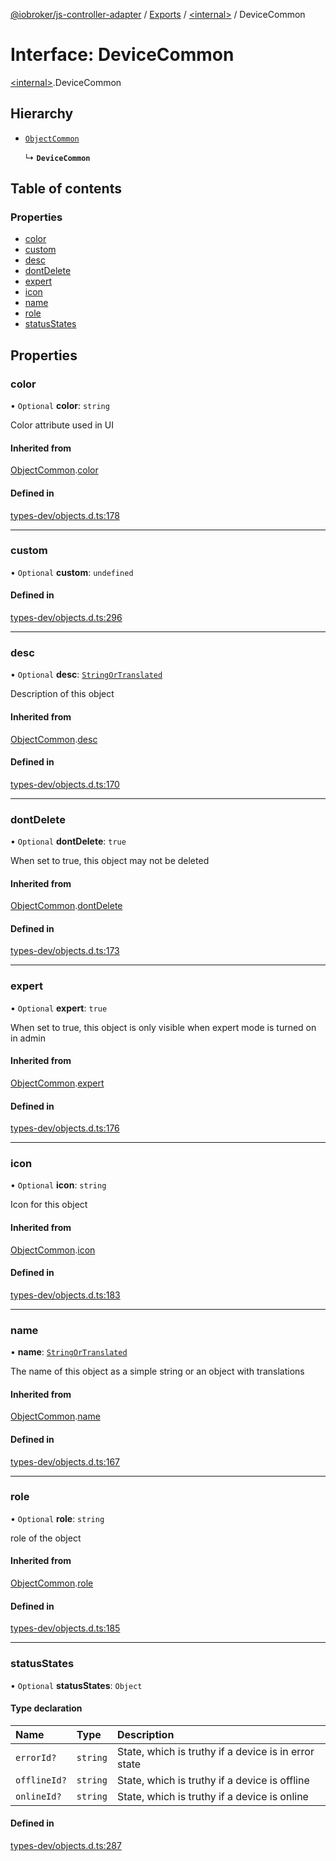 [@iobroker/js-controller-adapter](../README.md) / [Exports](../modules.md) / [\<internal\>](../modules/internal_.md) / DeviceCommon

# Interface: DeviceCommon

[\<internal\>](../modules/internal_.md).DeviceCommon

## Hierarchy

- [`ObjectCommon`](internal_.ObjectCommon.md)

  ↳ **`DeviceCommon`**

## Table of contents

### Properties

- [color](internal_.DeviceCommon.md#color)
- [custom](internal_.DeviceCommon.md#custom)
- [desc](internal_.DeviceCommon.md#desc)
- [dontDelete](internal_.DeviceCommon.md#dontdelete)
- [expert](internal_.DeviceCommon.md#expert)
- [icon](internal_.DeviceCommon.md#icon)
- [name](internal_.DeviceCommon.md#name)
- [role](internal_.DeviceCommon.md#role)
- [statusStates](internal_.DeviceCommon.md#statusstates)

## Properties

### color

• `Optional` **color**: `string`

Color attribute used in UI

#### Inherited from

[ObjectCommon](internal_.ObjectCommon.md).[color](internal_.ObjectCommon.md#color)

#### Defined in

[types-dev/objects.d.ts:178](https://github.com/ioBroker/ioBroker.js-controller/blob/289fdff3/packages/types-dev/objects.d.ts#L178)

___

### custom

• `Optional` **custom**: `undefined`

#### Defined in

[types-dev/objects.d.ts:296](https://github.com/ioBroker/ioBroker.js-controller/blob/289fdff3/packages/types-dev/objects.d.ts#L296)

___

### desc

• `Optional` **desc**: [`StringOrTranslated`](../modules/internal_.md#stringortranslated)

Description of this object

#### Inherited from

[ObjectCommon](internal_.ObjectCommon.md).[desc](internal_.ObjectCommon.md#desc)

#### Defined in

[types-dev/objects.d.ts:170](https://github.com/ioBroker/ioBroker.js-controller/blob/289fdff3/packages/types-dev/objects.d.ts#L170)

___

### dontDelete

• `Optional` **dontDelete**: ``true``

When set to true, this object may not be deleted

#### Inherited from

[ObjectCommon](internal_.ObjectCommon.md).[dontDelete](internal_.ObjectCommon.md#dontdelete)

#### Defined in

[types-dev/objects.d.ts:173](https://github.com/ioBroker/ioBroker.js-controller/blob/289fdff3/packages/types-dev/objects.d.ts#L173)

___

### expert

• `Optional` **expert**: ``true``

When set to true, this object is only visible when expert mode is turned on in admin

#### Inherited from

[ObjectCommon](internal_.ObjectCommon.md).[expert](internal_.ObjectCommon.md#expert)

#### Defined in

[types-dev/objects.d.ts:176](https://github.com/ioBroker/ioBroker.js-controller/blob/289fdff3/packages/types-dev/objects.d.ts#L176)

___

### icon

• `Optional` **icon**: `string`

Icon for this object

#### Inherited from

[ObjectCommon](internal_.ObjectCommon.md).[icon](internal_.ObjectCommon.md#icon)

#### Defined in

[types-dev/objects.d.ts:183](https://github.com/ioBroker/ioBroker.js-controller/blob/289fdff3/packages/types-dev/objects.d.ts#L183)

___

### name

• **name**: [`StringOrTranslated`](../modules/internal_.md#stringortranslated)

The name of this object as a simple string or an object with translations

#### Inherited from

[ObjectCommon](internal_.ObjectCommon.md).[name](internal_.ObjectCommon.md#name)

#### Defined in

[types-dev/objects.d.ts:167](https://github.com/ioBroker/ioBroker.js-controller/blob/289fdff3/packages/types-dev/objects.d.ts#L167)

___

### role

• `Optional` **role**: `string`

role of the object

#### Inherited from

[ObjectCommon](internal_.ObjectCommon.md).[role](internal_.ObjectCommon.md#role)

#### Defined in

[types-dev/objects.d.ts:185](https://github.com/ioBroker/ioBroker.js-controller/blob/289fdff3/packages/types-dev/objects.d.ts#L185)

___

### statusStates

• `Optional` **statusStates**: `Object`

#### Type declaration

| Name | Type | Description |
| :------ | :------ | :------ |
| `errorId?` | `string` | State, which is truthy if a device is in error state |
| `offlineId?` | `string` | State, which is truthy if a device is offline |
| `onlineId?` | `string` | State, which is truthy if a device is online |

#### Defined in

[types-dev/objects.d.ts:287](https://github.com/ioBroker/ioBroker.js-controller/blob/289fdff3/packages/types-dev/objects.d.ts#L287)
